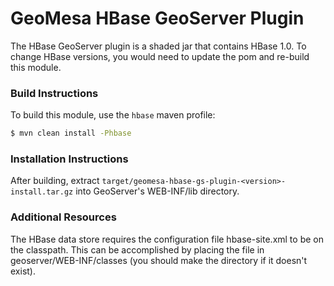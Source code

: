# GeoMesa HBase GeoServer Plugin

The HBase GeoServer plugin is a shaded jar that contains HBase 1.0. To change HBase versions,
you would need to update the pom and re-build this module.

### Build Instructions

To build this module, use the `hbase` maven profile:

```bash
$ mvn clean install -Phbase
```

### Installation Instructions

After building, extract `target/geomesa-hbase-gs-plugin-<version>-install.tar.gz` into GeoServer's
WEB-INF/lib directory.

### Additional Resources

The HBase data store requires the configuration file hbase-site.xml to be on the classpath. This can
be accomplished by placing the file in geoserver/WEB-INF/classes (you should make the directory if it
doesn't exist).
